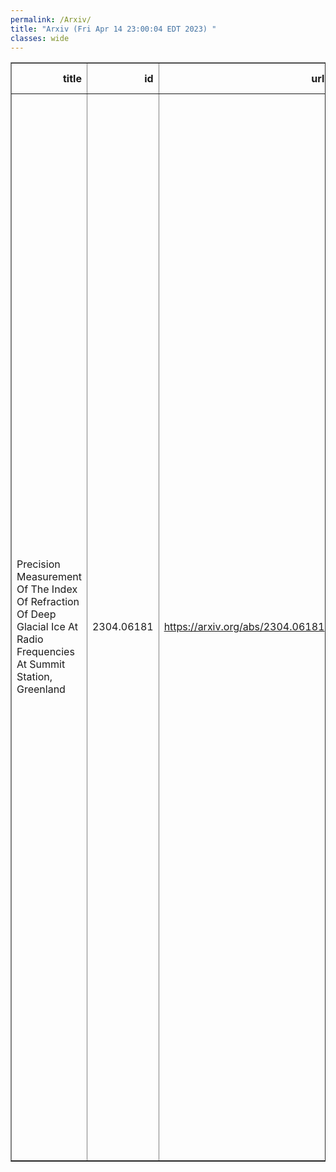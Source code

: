 ```yaml
---
permalink: /Arxiv/
title: "Arxiv (Fri Apr 14 23:00:04 EDT 2023) "
classes: wide
---
```

<table border="1" class="dataframe">
  <thead>
    <tr style="text-align: right;">
      <th>title</th>
      <th>id</th>
      <th>url</th>
      <th>authors</th>
      <th>Local Authors</th>
    </tr>
  </thead>
  <tbody>
    <tr>
      <td>Precision Measurement Of The Index Of Refraction Of Deep Glacial Ice At   Radio Frequencies At Summit Station, Greenland</td>
      <td>2304.06181</td>
      <td><a href="https://arxiv.org/abs/2304.06181" target="_blank">https://arxiv.org/abs/2304.06181</a></td>
      <td>J. A. Aguilar, P. Allison, D. Besson, A. Bishop, O. Botner, S. Bouma, S. Buitink, W. Castiglioni, M. Cataldo, B. A. Clark, A. Coleman, K. Couberly, Z. Curtis-Ginsberg, P. Dasgupta, S. De Kockere, K. D. De Vries, C. Deaconu, M. A. Duvernois, A. Eimer, C. Glaser, A. Hallgren, S. Hallmann, J. C. Hanson, B. Hendricks, J. Henrichs, N. Heyer, C. Hornhuber, K. Hughes, T. Karg, A. Karle, J. L. Kelley, M. Korntheuer, M. Kowalski, I. Kravchenko, R. Krebs, R. Lahmann, P. Lehmann, U. Latif, P. Laub, C. H. Liu, J. Mammo, M. J. Marsee, Z. S. Meyers, K. Michaels, K. Mulrey, M. Muzio, A. Nelles, A. Novikov, A. Nozdrina, E. Oberla, B. Oeyen, I. Plaisier, N. Punsuebsay, L. Pyras, D. Ryckbosch, F. Schlüter, O. Scholten, D. Seckel, M. F. H. Seikh, D. Smith, J. Stoffels, D. Southall, K. Terveer, S. Toscano, D. Tosi, D. J. Van Den Broeck, N. Van Eijndhoven, A. G. Vieregg, J. Z. Vischer, C. Welling, D. R. Williams, S. Wissel, R. Young, A. Zink</td>
      <td>Patrick Allison</td>
    </tr>
  </tbody>
</table>